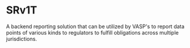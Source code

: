# SRv1T
A backend reporting solution that can be utilized by VASP's to report data points of various kinds to regulators to fulfill obligations across multiple jurisdictions.
